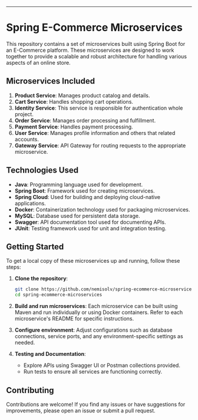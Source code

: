 * * *

Spring E-Commerce Microservices
===============================





This repository contains a set of microservices built using Spring Boot for an E-Commerce platform. These microservices are designed to work together to provide a scalable and robust architecture for handling various aspects of an online store.

Microservices Included
----------------------

1.  **Product Service**: Manages product catalog and details.
2.  **Cart Service**: Handles shopping cart operations.
3.  **Identity Service**: This service is responsible for authentication whole project.
4.  **Order Service**: Manages order processing and fulfillment.
5.  **Payment Service**: Handles payment processing.
6.  **User Service**: Manages profile information and others that related accounts.
7.  **Gateway Service**: API Gateway for routing requests to the appropriate microservice.

Technologies Used
-----------------

*   **Java**: Programming language used for development.
*   **Spring Boot**: Framework used for creating microservices.
*   **Spring Cloud**: Used for building and deploying cloud-native applications.
*   **Docker**: Containerization technology used for packaging microservices.
*   **MySQL**: Database used for persistent data storage.
*   **Swagger**: API documentation tool used for documenting APIs.
*   **JUnit**: Testing framework used for unit and integration testing.

Getting Started
---------------

To get a local copy of these microservices up and running, follow these steps:

1.  **Clone the repository**:
    
    ```bash
    git clone https://github.com/nemisolv/spring-ecommerce-microservices.git
    cd spring-ecommerce-microservices
    ```
    
2.  **Build and run microservices**: Each microservice can be built using Maven and run individually or using Docker containers. Refer to each microservice's README for specific instructions.
    
3.  **Configure environment**: Adjust configurations such as database connections, service ports, and any environment-specific settings as needed.
    
4.  **Testing and Documentation**:
    
    *   Explore APIs using Swagger UI or Postman collections provided.
    *   Run tests to ensure all services are functioning correctly.

Contributing
------------

Contributions are welcome! If you find any issues or have suggestions for improvements, please open an issue or submit a pull request.


